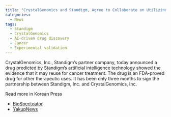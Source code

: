 ```yaml
---
title: "CrystalGenomics and Standigm, Agree to Collaborate on Utilizing Artificial Intelligence and Structure-Based Drug Design Technologies in Drug R&D"
categories:
  - News
tags:
  - Standigm
  - CrystalGenomics
  - AI-driven drug discovery
  - Cancer
  - Experimental validation
---
```


CrystalGenomics, Inc., Standigm’s partner company, today announced a drug predicted by Standigm’s artificial intelligence technology showed the evidence that it may reuse for cancer treatment. The drug is an FDA-proved drug for other therapeutic uses. It has been only three months to sign the partnership between Standigm, Inc. and CrystalGenomics, Inc.

Read more in Korean Press
* [BioSpectoator](http://m.biospectator.com/view/news_view.php?varAtcId=3891)
* [YakupNews](http://www.yakup.com/news/index.html?mode=view&cat=12&nid=209206)


